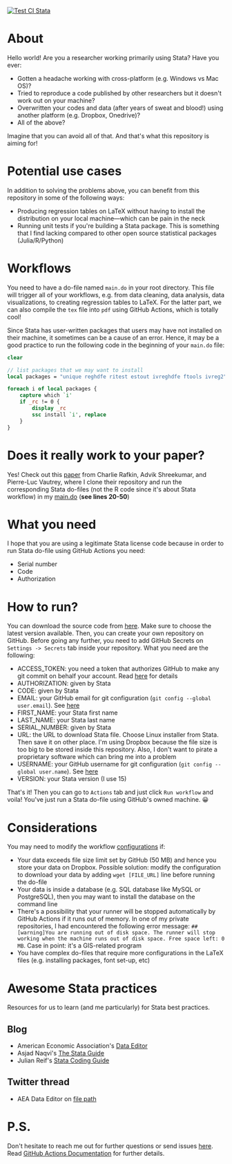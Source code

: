 [![Test CI Stata](https://github.com/ledwindra/continuous-integration-stata/actions/workflows/test.yml/badge.svg)](https://github.com/ledwindra/continuous-integration-stata/actions/workflows/test.yml)

# About

Hello world! Are you a researcher working primarily using Stata? Have you ever:
- Gotten a headache working with cross-platform (e.g. Windows vs Mac OS)?
- Tried to reproduce a code published by other researchers but it doesn't work out on your machine?
- Overwritten your codes and data (after years of sweat and blood!) using another platform (e.g. Dropbox, Onedrive)?
- All of the above?

Imagine that you can avoid all of that. And that's what this repository is aiming for!

# Potential use cases
In addition to solving the problems above, you can benefit from this repository in some of the following ways:
- Producing regression tables on LaTeX without having to install the distribution on your local machine—which can be pain in the neck
- Running unit tests if you're building a Stata package. This is something that I find lacking compared to other open source statistical packages (Julia/R/Python)

# Workflows
You need to have a do-file named `main.do` in your root directory. This file will trigger all of your workflows, e.g. from data cleaning, data analysis, data visualizations, to creating regression tables to LaTeX. For the latter part, we can also compile the `tex` file into `pdf` using GitHub Actions, which is totally cool!

Since Stata has user-written packages that users may have not installed on their machine, it sometimes can be a cause of an error. Hence, it may be a good practice to run the following code in the beginning of your `main.do` file:

```stata
clear

// list packages that we may want to install
local packages = "unique reghdfe ritest estout ivreghdfe ftools ivreg2" // just for example

foreach i of local packages {
	capture which `i'
	if _rc != 0 {
		display _rc
		ssc install `i', replace
	}
}
```

# Does it really work to your paper?
Yes! Check out this [paper](https://github.com/adviksh/when-guidance-changes) from Charlie Rafkin, Advik Shreekumar, and Pierre-Luc Vautrey, where I clone their repository and run the corresponding Stata do-files (not the R code since it's about Stata workflow) in my [main.do](https://github.com/ledwindra/continuous-integration-stata/blob/main/main.do) (**see lines 20-50**)

# What you need
I hope that you are using a legitimate Stata license code because in order to run
Stata do-file using GitHub Actions you need:
- Serial number
- Code
- Authorization

# How to run?
You can download the source code from [here](https://github.com/ledwindra/continuous-integration-stata/releases). Make sure to choose the latest version available. Then, you can create your own repository on GitHub. Before going any further, you need to add GitHub Secrets on `Settings -> Secrets` tab inside your repository. What you need are the following:

- ACCESS_TOKEN: you need a token that authorizes GitHub to make any git commit on behalf your account. Read [here](https://docs.github.com/en/github/authenticating-to-github/creating-a-personal-access-token) for details
- AUTHORIZATION: given by Stata
- CODE: given by Stata
- EMAIL: your GitHub email for git configuration (`git config --global user.email`). See [here](https://www.git-scm.com/book/en/v2/Customizing-Git-Git-Configuration)
- FIRST_NAME: your Stata first name
- LAST_NAME: your Stata last name
- SERIAL_NUMBER: given by Stata
- URL: the URL to download Stata file. Choose Linux installer from Stata. Then save it on other place. I'm using Dropbox because the file size is too big to be stored inside this repository. Also, I don't want to pirate a proprietary software which can bring me into a problem
- USERNAME: your GitHub username for git configuration (`git config --global user.name`). See [here](https://www.git-scm.com/book/en/v2/Customizing-Git-Git-Configuration)
- VERSION: your Stata version (I use 15)

That's it! Then you can go to `Actions` tab and just click `Run workflow` and voila! You've just run a Stata do-file using GitHub's owned machine. 😀

# Considerations
You may need to modify the workflow [configurations](https://github.com/ledwindra/continuous-integration-stata/blob/main/.github/workflows) if:
- Your data exceeds file size limit set by GitHub (50 MB) and hence you store your data on Dropbox. Possible solution: modify the configuration to download your data by adding `wget [FILE_URL]` line before running the do-file
- Your data is inside a database (e.g. SQL database like MySQL or PostgreSQL), then you may want to install the database on the command line
- There's a possibility that your runner will be stopped automatically by GitHub Actions if it runs out of memory. In one of my private repositories, I had encountered the following error message: `##[warning]You are running out of disk space. The runner will stop working when the machine runs out of disk space. Free space left: 0 MB`. Case in point: it's a GIS-related program
- You have complex do-files that require more configurations in the LaTeX files (e.g. installing packages, font set-up, etc)

# Awesome Stata practices
Resources for us to learn (and me particularly) for Stata best practices.

## Blog
- American Economic Association's [Data Editor](https://github.com/aeadataeditor)
- Asjad Naqvi's [The Stata Guide](https://medium.com/the-stata-guide)
- Julian Reif's [Stata Coding Guide](https://julianreif.com/guide/)

## Twitter thread
- AEA Data Editor on [file path](https://twitter.com/AeaData/status/1380555102658957315)

# P.S.
Don't hesitate to reach me out for further questions or send issues [here](https://github.com/ledwindra/continuous-integration-stata/issues). Read [GitHub Actions Documentation](https://docs.github.com/en/actions) for further details.
